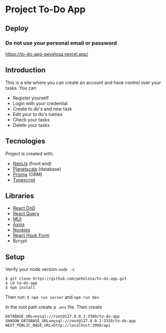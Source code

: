# Project To-Do App

## Deploy

### Do not use your personal email or password

https://to-do-app-pevelosa.vercel.app/

## Introduction

This is a site where you can create an account and have control over your tasks. You can

- Register yourself
- Login with your credential
- Create to do's and new task
- Edit your to do's names
- Check your tasks
- Delete your tasks

## Tecnologies

Project is created with:

- [NextJs](https://nextjs.org/) (front end)
- [Planetscale](https://planetscale.com/) (database)
- [Prisma](https://www.prisma.io/) (ORM)
- [Typescript](https://www.typescriptlang.org/)

## Libraries

- [React DnD](https://react-dnd.github.io/react-dnd/about)
- [React Query](https://tanstack.com/query/latest/docs/react/overview)
- [MUI](https://mui.com/)
- [Axios](https://axios-http.com/)
- [Nookies](https://web.mobills.com.br/dashboard?utm_source=home_site&utm_content=iniciar_sessao)
- [React Hook Form](https://react-hook-form.com/)
- Bcrypt

## Setup

Verify your node version `node -v`

```
$ git clone https://github.com/peVelosa/to-do-app.git
$ cd to-do-app
$ npm install
```

Then run: `$ npm run server` and `npm run dev`

In the root path create a `.env` file. Then create

```
DATABASE_URL=mysql://root@127.0.0.1:3309/to-do-app
SHADOW_DATABASE_URL=mysql://root@127.0.0.1:3310/to-do-app
NEXT_PUBLIC_BASE_URL=http://localhost:3000/api
```

